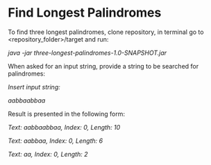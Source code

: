 # Find Longest Palindromes

To find three longest palindromes, clone repository, in terminal go to <repository_folder>/target and run:

*java -jar three-longest-palindromes-1.0-SNAPSHOT.jar*

When asked for an input string, provide a string to be searched for palindromes:

*Insert input string:*

*aabbaabbaa*

Result is presented in the following form:

*Text: aabbaabbaa, Index: 0, Length: 10*

*Text: aabbaa, Index: 0, Length: 6*

*Text: aa, Index: 0, Length: 2*
